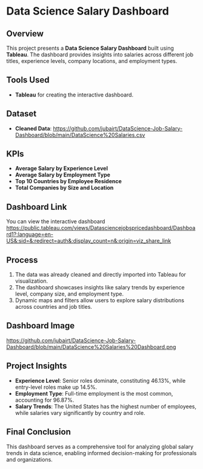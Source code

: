 # Data Science Salary Dashboard

## Overview
This project presents a **Data Science Salary Dashboard** built using **Tableau**. The dashboard provides insights into salaries across different job titles, experience levels, company locations, and employment types.

## Tools Used
- **Tableau** for creating the interactive dashboard.

## Dataset
- **Cleaned Data**: https://github.com/jubairt/DataScience-Job-Salary-Dashboard/blob/main/DataScience%20Salaries.csv

## KPIs
- **Average Salary by Experience Level**
- **Average Salary by Employment Type**
- **Top 10 Countries by Employee Residence**
- **Total Companies by Size and Location**

## Dashboard Link
You can view the interactive dashboard https://public.tableau.com/views/Datasciencejobspricedashboard/Dashboard1?:language=en-US&:sid=&:redirect=auth&:display_count=n&:origin=viz_share_link

## Process
1. The data was already cleaned and directly imported into Tableau for visualization.
2. The dashboard showcases insights like salary trends by experience level, company size, and employment type.
3. Dynamic maps and filters allow users to explore salary distributions across countries and job titles.

## Dashboard Image
https://github.com/jubairt/DataScience-Job-Salary-Dashboard/blob/main/DataScience%20Salaries%20Dashboard.png

## Project Insights
- **Experience Level**: Senior roles dominate, constituting 46.13%, while entry-level roles make up 14.5%.
- **Employment Type**: Full-time employment is the most common, accounting for 96.87%.
- **Salary Trends**: The United States has the highest number of employees, while salaries vary significantly by country and role.

## Final Conclusion
This dashboard serves as a comprehensive tool for analyzing global salary trends in data science, enabling informed decision-making for professionals and organizations.
